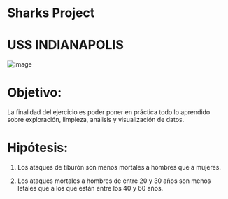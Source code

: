 
# Sharks Project


# USS INDIANAPOLIS
![image](https://github.com/luisgh87/Sharks_Project_1/assets/116723919/901c0d97-8171-41d0-9db3-dd02255fe52e)

# Objetivo:

La finalidad del ejercicio es poder poner en práctica todo lo aprendido sobre exploración, limpieza, análisis y visualización de datos.

# Hipótesis:

1. Los ataques de tiburón son menos mortales a hombres que a mujeres.

2. Los ataques mortales a hombres de entre 20 y 30 años son menos letales que a los que están entre los 40 y 60 años.


